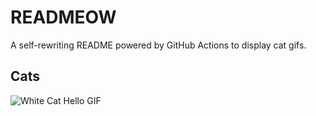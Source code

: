# READMEOW

A self-rewriting README powered by GitHub Actions to display cat gifs.

## Cats

![White Cat Hello GIF](https://media4.giphy.com/media/v1.Y2lkPTlhY2QwMmRhb2xiN3l4YWh6cTNpcGJtODVzZDB1dnZrdzJ1anc3ZHZvOGJzZjBpbiZlcD12MV9naWZzX3NlYXJjaCZjdD1n/vFKqnCdLPNOKc/200.gif)
